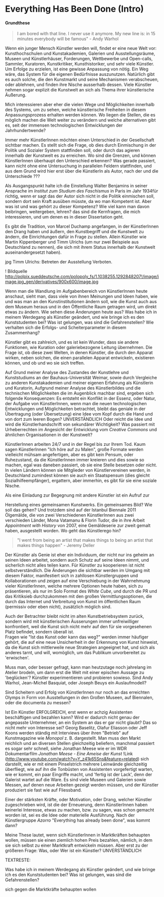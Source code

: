 # Everything Has Been Done (Intro)

#### Grundthese 

> I am bored with that line. I never use it anymore. My new line is: in 15 minutes everybody will be famous" - Andy Warhol

Wenn ein junger Mensch Künstler werden will, findet er eine neue Welt vor: Kunsthochschulen und Kunstakademien, Galerien und Ausstellungsräume, 
Museen und Künstlerhäuser, Forderungen, Wettbewerbe und Open-calls, Sammler, Kuratoren, Kunstkritiker, Kunsthistoriker, und sehr viele Künstler.  
Um Erfolge zu erzielen, ist eine gewisse Anpassung von nötig. Ein Weg wäre, das System 
für die eigenen Bedürfnisse auszunutzen. 
Natürlich gibt es auch solche, die den Kunstmarkt und seine Mechanismen verabscheuen, 
oder ablehnen, und finden ihre Nische ausserhalb dessen. 
Viele Künstler nehmen sogar explizit die Kunstwelt an sich als Thema ihrer 
künstlerische Äußerung.

Mich interessieren aber eher die vielen Wege und Möglichkeiten innerhalb des Systems, 
um zu sehen, welche künstlerische Freiheiten in diesem Anpassungsprozess erhalten 
werden können. Wo liegen die Stellen, die es möglich machen die Welt weiter zu 
verändern und welche alternativen gibt es, seit der immensen technologischen 
Entwicklungen der Jahrhundertwende? 

Immer mehr KünstlerInnen möchten einen Unterschied in der Gesellschaft sichtbar 
machen. Es stellt sich die Frage, ob dies durch Einmischung in der Politik und 
Sozialer System stattfinden soll, oder durch das agieren innerhalb der Kunstwelt 
es zu erreichen. Wo sind die Grenzen, und können KünstlerInnen überhaupt den 
Unterschied erkennen? Was gerade passiert, kann nicht ohne eine Untersuchung 
in parallelen Feldern stattfinden, und aus dem Grund wird hier erst über die 
KünstlerIn als Autor, nach der und die Unterschiede ???

Als Ausgangspunkt halte ich die Einstellung Walter Benjamins in seiner Ansprache 
im *Institut zum Studium des Faschismus* in Paris im Jahr 1934für richtig, wenn 
er sagt das der Autor sich nicht in die Politik einmischen soll, sondern dort 
sein Kraft ausüben müsste, da wo man Kompetent ist. Aber was ist und was gehört 
zu dieser Kompetenz? Wie viel kann man davon beibringen, weitergeben, lehren? das 
sind die Kernfragen, die mich interessieren, und um denen es in dieser 
Dissertation geht.

Es gibt die Tradition, von Marcel Duchamp angefangen, in der KünstlerInnen den 
Drang haben und äußern, den Kunstbegriff und die Kunstwelt zu ändern, 
die Einrichtungen dafür in Frage zu stellen. Allein Künstler wie Martin 
Kippenberger und Timm Ulrichs (um nur zwei Beispiele aus Deutschland zu nennen), 
die sich mit ihrem Status innerhalb der Kunstwelt auseinandergesetzt haben).

   jpg Timm Ulrichs: Betreten der Ausstellung Verboten.

   ! Bildquelle http://polpix.sueddeutsche.com/polopoly_fs/1.1038255.1292848207!/image/image.jpg_gen/derivatives/900x600/image.jpg

Wenn man die Wandlung im Aufgabenbereich von KünstlerInnen heute anschaut, 
sieht man, dass viele von ihnen Meinungen und Ideen haben,
wie und was man an den Kunstinstitutionen ändern soll, wie die Kunst auch 
aus dem Museum heraus und in den Öffentliche Raum getragen wird, um direkt 
etwas zu ändern. 
Wie sehen diese Änderungen heute aus? 
Was habe ich in meinem Werdegang als Künstler geändert, und wie bringe 
ich es den Kunststudenten bei? Was ist gelungen, 
was sind die Gefahrenstellen?
Wie verhalten sich die Erfolgs- und Scheiterparameter in diesem Zusammenhang?

Künstler gibt es zahlreich, und es ist kein Wunder, dass sie andere 
Funktionen, wie Kuration oder galeriebezogene Leitung übernehmen. 
Die Frage ist, ob diese zwei Welten, in denen Künstler, die durch 
den Apparat wirken, neben solchen, die einen parallelen Apparat entwickeln, 
existieren können, und ob und wo sie sich treffen.

Auf Grund meiner Analyse des Zustandes der Kunstlehre und Kunststudiums 
an der Bauhaus-Universität Weimar, sowie durch Vergleiche zu anderen 
Kunstakademien und
meiner eigenen Erfahrung als Künstlerin und Kuratorin, Aufgrund meiner 
Analyse des Künstlerbildes und die technischen Möglichkeiten die im 
Augenblick machbar sind, ergeben sich folgende Konsequenzen: Es entsteht 
ein Konflikt in der Essenz, oder Natur, der Aufgabe von KünstlerInnen, 
wenn man die neuen technologischen Entwicklungen und Möglichkeiten betrachtet, 
bleibt das geniale in der Übertragung (oder Übersetzung) eine 
Idee vom Kopf durch die Hand und von dort zum leeren Bogen? UNVERSTÄNDLICH 
Oder reicht die Idee und wird die Künstlerhandschrift von sekundärer Wichtigkeit? 
Was passiert mit Urheberrechten im Angesicht der Entwicklung vom 
*Creative Commons* und ähnlichen Organisationen in der Kunstwelt? 

KünstlerInnen arbeiten 24/7 und in der Regel bis zur Ihrem Tod. 
Kaum sagen KünstlerInnen "Ich höre auf zu Malen", große Formate werden vielleicht 
mühsam angefertigen, aber es gibt kein Pensum, oder Ruhezustand, da 
die KünstlerInnen immer kreieren und dies sowie so machen, egal was daneben passiert, 
ob sie eine Stelle besetzen oder nicht. In vielen Ländern können sie Mitglieder von Künstlervereinen werden, in Deutschland zumindest können sie 
auch ein Staatspensum (dies gleicht Sozialhilfeempfänger), ergattern, aber 
immerhin, es gibt für sie eine soziale Nische.

Als eine Einladung zur Begegnung mit andere Künstler ist ein Aufruf zur 

Herstellung eines gemeinsamen Kunstwerks. Ein gemeinsames Bild? Wie soll das 
gehen? Und trotzdem sind auf der Istanbul Biennale 2011 Ölgemälde, die von zwei Verschiedenen KünstlerInnen aus zwei verschieden Länder, Mona Vatamanu & Florin 
Tudor, die in ihre Arbeit *Appointment with History* von 2007, eine Gemäldeserie 
zur zweit gemalt haben, ausgestellt worden. Wo geht das Künstlerego hin?


> "I went from being an artist that makes things to being an artist that makes things happen" - Jeremy Deller


Der Künstler als Genie ist eher ein Individuum, der nicht nur ins geheim an 
seinen Ideen arbeitet, sondern auch Schutz auf seine Ideen nimmt, 
und sicherlich nicht alles teilen kann. Für Künstler zu kooperieren ist nicht selbstverständlich. Die Änderungen die sichtbar werden im 
Umgang mit diesem Faktor, manifestiert sich in zahllosen Künstlergruppen und Kollaborationen und zeigen auf eine Verschiebung in der
Wahrnehmung vieler KünstlerInnen, welche mehrere Optionen heute haben, sich zu präsentieren, als nur im Solo Format des *White Cube*,
und durch die PR und das Kritiksieb durchzukommen mit den großen 
Vermittlungsoptionen, die durch das Internet und Verbreitung von Kunst im 
öffentlichen Raum
(permissiv oder eben nicht), zusätzlich möglich sind. 

Auch der Betrachter bleibt nicht im alten Kunstbetriebsystem zurück, sondern 
wird mit künstlerischen Äusserungen immer unfreiwilliger konfrontiert, 
weil die Kunst sich nicht mehr auf den für sie vorgesehenen Platz befindet, 
sondern überall ist.  
Fragen wie "Ist das Kunst oder kann das weg?" werden immer häufiger gehört, 
die auf eine neue Unsicherheit in der Erkennung von Kunst hinweist, 
da die Kunst sich mittlerweile neue Strategien angeeignet hat, und sich als 
anderes tarnt, und will, womöglich, um das Publikum unvorbereitet zu 'erwischen'.

Muss man, oder besser gefragt, kann man heutzutage noch jahrelang im Atelier 
brodeln, um dann erst die Welt mit einer epischen Aussage zu 'beglücken'? 
Künstler experimentieren und probieren sowieso. Sind Andy Warhol, Jean-Michel 
Basquiat, oder Joseph Beuys ein Auslaufmodell? 

Sind Scheitern und Erfolg von KünstlerInnen nur noch an das erreichten Olymps 
in Form von Ausstellungen in den Großen Museen, auf Biennalen, 
oder die documenta zu messen? 

Ist Ein Künstler ERFOLGREICH, erst wenn er achzig Assistenten beschäftigen 
und bezahlen kann? Wird er dadurch nicht genau
der angepasste Unternehmer, an ein System an das er gar nicht glaubt? Das so 
nicht mehr von Interesse sei? Georg Baselitz, Olafur Eliasson oder Jeff Koons 
werden ständig mit Interviews über ihren "Betrieb" auf Kunstmagazine wie 
*Monopol* z. B. dargestellt. Man muss den Markt reichlich und an diversen 
Stellen gleichzeitig beliefern, manchmal passiert es sogar sehr schnell, 
siehe Jonathan Meese wie er im WDR Dokumentarfilm *Jonathan Meese - 
Eine Ameise der Kunst* !Link (http://www.youtube.com/watch?v=Y_z41k65Sns&feature=related) sich darstellt, wie er mit einem Pinselstrich mehrere Leinwände gleichzeitig 
überfliegt, wie auf ihn die Tonbüsten von Assistenten vorgefertigt warten, 
wie er kommt, ein paar Eingriffe macht, und 'fertig ist der Lack', 
denn der Galerist wartet auf die Ware. Es sind viele Museen und Galerien 
sowie Messen, auf denen neue Arbeiten gezeigt werden müssen, und der 
Künstler produziert sie fast wie auf Fliessband.

Einer der stärksten Kräfte, oder Motivation, oder Drang, welcher Künstler 
zugeschrieben wird, ist die der Erneuerung, denn KünstlerInnen haben 
keinerlei Interesse, etwas zu machen, bzw. zu sagen, was schon gemacht worden 
ist, sei es die Idee oder materielle Ausführung.
Nach der Künstlergruppe *Azorro* "Everything has already been done", 
was kommt dann?

Meine These lautet, wenn sich KünstlerInnen in Marktkräften behaupten wollen, 
müssen sie einen ziemlich hohen Preis bezahlen, nämlich, in dem sie sich selbst 
zu einer Marktkraft entwickeln müssen. Aber erst zu der größeren Frage: Was, oder 
Wer ist ein Künstler? UNVERSTÄNDLICH

TEXTRESTE:

Was habe ich in meinem Werdegang als Künstler geändert, und wie bringe ich es den Kunststudenten bei? Was ist gelungen, 
was sind die Gefahrenstellen?

sich gegen die Marktkräfte behaupten wollen
